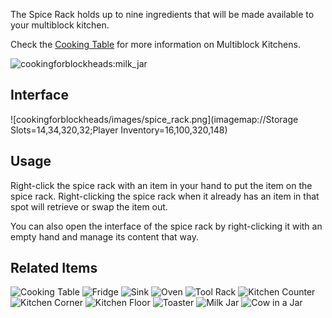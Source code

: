 [Title]: Spice_Rack
[Icon]: cookingforblockheads:tool_rack

The Spice Rack holds up to nine ingredients that will be made available to your multiblock kitchen.

Check the [Cooking Table](cookingforblockheads:cooking_table) for more information on Multiblock Kitchens.

![cookingforblockheads:milk_jar](crafting://null,null,null,null,any:wooden_slab,null,null,null,null)

## Interface
![cookingforblockheads/images/spice_rack.png](imagemap://Storage Slots=14,34,320,32;Player Inventory=16,100,320,148)

## Usage
Right-click the spice rack with an item in your hand to put the item on the spice rack. Right-clicking the spice rack when it already has an item in that spot will retrieve or swap the item out.

You can also open the interface of the spice rack by right-clicking it with an empty hand and manage its content that way.

## Related Items
![Cooking Table](cookingforblockheads:cooking_table)
![Fridge](cookingforblockheads:fridge)
![Sink](cookingforblockheads:sink)
![Oven](cookingforblockheads:oven)
![Tool Rack](cookingforblockheads:tool_rack)
![Kitchen Counter](cookingforblockheads:counter)
![Kitchen Corner](cookingforblockheads:corner)
![Kitchen Floor](cookingforblockheads:kitchen_floor)
![Toaster](cookingforblockheads:toaster)
![Milk Jar](cookingforblockheads:milk_jar)
![Cow in a Jar](cookingforblockheads:cow_jar)